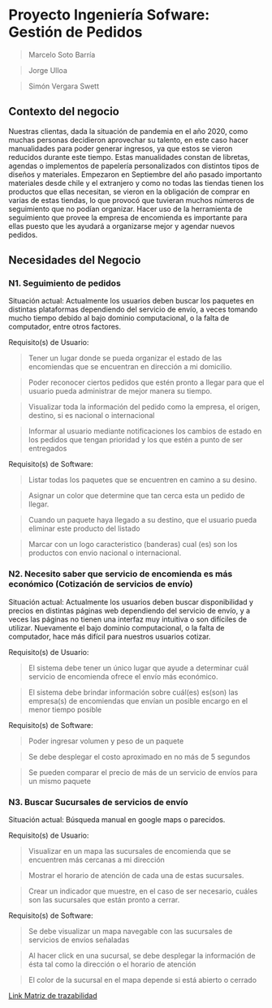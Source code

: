 # Proyecto Ingeniería Sofware: Gestión de Pedidos
> Marcelo Soto Barría

> Jorge Ulloa

> Simón Vergara Swett

## Contexto del negocio

Nuestras clientas, dada la situación de pandemia en el año 2020, como muchas personas decidieron aprovechar su talento, en este caso hacer manualidades para poder generar ingresos, ya que estos se vieron reducidos durante este tiempo. Estas manualidades constan de libretas, agendas o implementos de papelería personalizados con distintos tipos de diseños y materiales. Empezaron  en Septiembre del año pasado importanto materiales desde chile y el extranjero  y como no todas las tiendas tienen los productos que ellas necesitan, se vieron en la obligación de comprar en varias de estas tiendas, lo que provocó que tuvieran muchos números de seguimiento que no podían organizar. Hacer uso de la herramienta de seguimiento que provee la empresa de encomienda es importante para ellas puesto que les ayudará a organizarse mejor y agendar nuevos pedidos.

## Necesidades del Negocio

### N1. Seguimiento de pedidos

Situación actual: Actualmente los usuarios deben buscar los paquetes en distintas plataformas dependiendo del servicio de envío, a veces tomando mucho tiempo debido al bajo dominio computacional, o la falta de computador, entre otros factores.

Requisito(s) de Usuario: 
> Tener un lugar donde se pueda organizar el estado de  las encomiendas que se encuentran en dirección a mi domicilio.

> Poder reconocer ciertos pedidos que estén pronto a llegar para que el usuario pueda administrar de mejor manera su tiempo.

> Visualizar toda la información del pedido como la empresa, el origen, destino, si es nacional o internacional

> Informar al usuario mediante notificaciones los cambios de estado en los pedidos que tengan prioridad y los que estén a punto de ser entregados


Requisito(s) de Software: 
> Listar todas los paquetes que se encuentren en camino a su desino.

> Asignar un color que determine que tan cerca esta un pedido de llegar.

> Cuando un paquete haya llegado a su destino, que el usuario pueda eliminar este producto del listado

> Marcar con un logo caracteristico (banderas) cual (es) son los productos con envio nacional o internacional.


### N2. Necesito saber que servicio de encomienda es más económico (Cotización de servicios de envío)

Situación actual: Actualmente los usuarios deben buscar disponibilidad y precios en distintas páginas web dependiendo del servicio de envío, y a veces las páginas no tienen una interfaz muy intuitiva o son difíciles de utilizar. Nuevamente el bajo dominio computacional, o la falta de computador, hace más difícil para nuestros usuarios cotizar.

Requisito(s) de Usuario: 

> El sistema debe tener un único lugar que ayude a determinar cuál servicio de encomienda ofrece el envío más económico.

> El sistema debe brindar información sobre cuál(es) es(son) las empresa(s) de encomiendas que envían un posible encargo en el menor tiempo posible

Requisito(s) de Software:

> Poder ingresar volumen y peso de un paquete

> Se debe desplegar el costo aproximado en no más de 5 segundos

> Se pueden comparar el precio de más de un servicio de envíos para un mismo paquete


### N3. Buscar Sucursales de servicios de envío

Situación actual: Búsqueda manual en google maps o parecidos.

Requisito(s) de Usuario:

> Visualizar en un mapa las sucursales de encomienda que se encuentren más cercanas a mi dirección

> Mostrar el horario de atención de cada una de estas sucursales.

> Crear un indicador que muestre, en el caso de ser necesario, cuáles son las sucursales que están pronto a cerrar.

Requisito(s) de Software:

> Se debe visualizar un mapa navegable con las sucursales de servicios de envíos señaladas

> Al hacer click en una sucursal, se debe desplegar la información de ésta tal como la dirección o el horario de atención

> El color de la sucursal en el mapa depende si está abierto o cerrado


<a href="https://docs.google.com/spreadsheets/d/1TTVckQm3v84VkhcUaw3iqzCthaYaz3awHk-jMt9n5KQ/edit?usp=sharing" target="_blank">Link Matriz de trazabilidad  </a>
